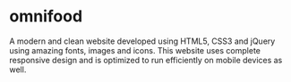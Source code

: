 # omnifood

A modern and clean website developed using HTML5, CSS3 and jQuery using amazing fonts, images and icons. This website uses complete responsive design and is optimized to run efficiently on mobile devices as well.

